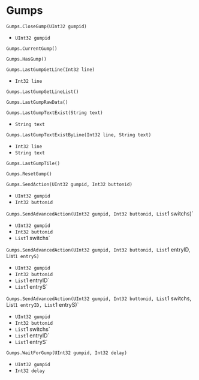 # Gumps

`Gumps.CloseGump(UInt32 gumpid)`

- `UInt32 gumpid` 

`Gumps.CurrentGump()`



`Gumps.HasGump()`



`Gumps.LastGumpGetLine(Int32 line)`

- `Int32 line` 

`Gumps.LastGumpGetLineList()`



`Gumps.LastGumpRawData()`



`Gumps.LastGumpTextExist(String text)`

- `String text` 

`Gumps.LastGumpTextExistByLine(Int32 line, String text)`

- `Int32 line` 
- `String text` 

`Gumps.LastGumpTile()`



`Gumps.ResetGump()`



`Gumps.SendAction(UInt32 gumpid, Int32 buttonid)`

- `UInt32 gumpid` 
- `Int32 buttonid` 

`Gumps.SendAdvancedAction(UInt32 gumpid, Int32 buttonid, List`1 switchs)`

- `UInt32 gumpid` 
- `Int32 buttonid` 
- `List`1 switchs` 

`Gumps.SendAdvancedAction(UInt32 gumpid, Int32 buttonid, List`1 entryID, List`1 entryS)`

- `UInt32 gumpid` 
- `Int32 buttonid` 
- `List`1 entryID` 
- `List`1 entryS` 

`Gumps.SendAdvancedAction(UInt32 gumpid, Int32 buttonid, List`1 switchs, List`1 entryID, List`1 entryS)`

- `UInt32 gumpid` 
- `Int32 buttonid` 
- `List`1 switchs` 
- `List`1 entryID` 
- `List`1 entryS` 

`Gumps.WaitForGump(UInt32 gumpid, Int32 delay)`

- `UInt32 gumpid` 
- `Int32 delay` 
